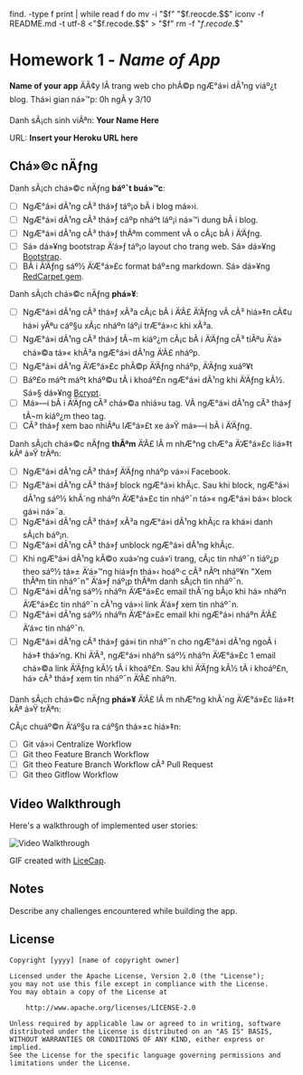 find. -type f print | while read f do
      mv -i "$f" "$f.reocde.$$"
      iconv -f README.md -t utf-8 <"$f.recode.$$" > "$f"
      rm -f "$f.recode.$$"

# Homework 1 - *Name of App*

**Name of your app** ÄÃ¢y lÃ  trang web cho phÃ©p ngÆ°á»i dÃ¹ng viáº¿t blog. Thá»i gian ná»™p: 0h ngÃ y 3/10

Danh sÃ¡ch sinh viÃªn: **Your Name Here**

URL: **Insert your Heroku URL here**

## Chá»©c nÄƒng

Danh sÃ¡ch chá»©c nÄƒng **báº¯t buá»™c**:

* [ ] NgÆ°á»i dÃ¹ng cÃ³ thá»ƒ táº¡o bÃ i blog má»›i.
* [ ] NgÆ°á»i dÃ¹ng cÃ³ thá»ƒ cáº­p nháº­t láº¡i ná»™i dung bÃ i blog.
* [ ] NgÆ°á»i dÃ¹ng cÃ³ thá»ƒ thÃªm comment vÃ o cÃ¡c bÃ i Ä‘Äƒng.
* [ ] Sá»­ dá»¥ng bootstrap Ä‘á»ƒ táº¡o layout cho trang web. Sá»­ dá»¥ng [Bootstrap](https://rubygems.org/gems/bootstrap/versions/4.0.0.alpha3).
* [ ] BÃ i Ä‘Äƒng sáº½ Ä‘Æ°á»£c format báº±ng markdown. Sá»­ dá»¥ng [RedCarpet gem](https://github.com/vmg/redcarpet).

Danh sÃ¡ch chá»©c nÄƒng **phá»¥**:

* [ ] NgÆ°á»i dÃ¹ng cÃ³ thá»ƒ xÃ³a cÃ¡c bÃ i Ä‘Ã£ Ä‘Äƒng vÃ  cÃ³ hiá»‡n cÃ¢u há»i yÃªu cáº§u xÃ¡c nháº­n láº¡i trÆ°á»›c khi xÃ³a.
* [ ] NgÆ°á»i dÃ¹ng cÃ³ thá»ƒ tÃ¬m kiáº¿m cÃ¡c bÃ i Ä‘Äƒng cÃ³ tiÃªu Ä‘á» chá»©a tá»« khÃ³a ngÆ°á»i dÃ¹ng Ä‘Ã£ nháº­p.
* [ ] NgÆ°á»i dÃ¹ng Ä‘Æ°á»£c phÃ©p Ä‘Äƒng nháº­p, Ä‘Äƒng xuáº¥t
* [ ] Báº£o máº­t máº­t kháº©u tÃ i khoáº£n ngÆ°á»i dÃ¹ng khi Ä‘Äƒng kÃ½. Sá»§ dá»¥ng [Bcrypt](https://github.com/codahale/bcrypt-ruby).
* [ ] Má»—i bÃ i Ä‘Äƒng cÃ³ chá»©a nhiá»u tag. VÃ  ngÆ°á»i dÃ¹ng cÃ³ thá»ƒ tÃ¬m kiáº¿m theo tag.
* [ ] CÃ³ thá»ƒ xem bao nhiÃªu lÆ°á»£t xe á»Ÿ má»—i bÃ i Ä‘Äƒng.

Danh sÃ¡ch chá»©c nÄƒng **thÃªm** Ä‘Ã£ lÃ m nhÆ°ng chÆ°a Ä‘Æ°á»£c liá»‡t kÃª á»Ÿ trÃªn:

* [ ] NgÆ°á»i dÃ¹ng cÃ³ thá»ƒ Ä‘Äƒng nháº­p vá»›i Facebook.
* [ ] NgÆ°á»i dÃ¹ng cÃ³ thá»ƒ block ngÆ°á»i khÃ¡c. Sau khi block, ngÆ°á»i dÃ¹ng sáº½ khÃ´ng nháº­n Ä‘Æ°á»£c tin nháº¯n tá»« ngÆ°á»i bá»‹ block gá»­i ná»¯a.
* [ ] NgÆ°á»i dÃ¹ng cÃ³ thá»ƒ xÃ³a ngÆ°á»i dÃ¹ng khÃ¡c ra khá»i danh sÃ¡ch báº¡n.
* [ ] NgÆ°á»i dÃ¹ng cÃ³ thá»ƒ unblock ngÆ°á»i dÃ¹ng khÃ¡c.
* [ ] Khi ngÆ°á»i dÃ¹ng kÃ©o xuá»‘ng cuá»‘i trang, cÃ¡c tin nháº¯n tiáº¿p theo sáº½ tá»± Ä‘á»™ng hiá»ƒn thá»‹ hoáº·c cÃ³ nÃºt nháº¥n "Xem thÃªm tin nháº¯n" Ä‘á»ƒ náº¡p thÃªm danh sÃ¡ch tin nháº¯n.
* [ ] NgÆ°á»i dÃ¹ng sáº½ nháº­n Ä‘Æ°á»£c email thÃ´ng bÃ¡o khi há» nháº­n Ä‘Æ°á»£c tin nháº¯n cÃ¹ng vá»›i link Ä‘á»ƒ xem tin nháº¯n.
* [ ] NgÆ°á»i dÃ¹ng sáº½ nháº­n Ä‘Æ°á»£c email khi ngÆ°á»i nháº­n Ä‘Ã£ Ä‘á»c tin nháº¯n.
* [ ] NgÆ°á»i dÃ¹ng cÃ³ thá»ƒ gá»­i tin nháº¯n cho ngÆ°á»i dÃ¹ng ngoÃ i há»‡ thá»‘ng. Khi Ä‘Ã³, ngÆ°á»i nháº­n sáº½ nháº­n Ä‘Æ°á»£c 1 email chá»©a link Ä‘Äƒng kÃ½ tÃ i khoáº£n. Sau khi Ä‘Äƒng kÃ½ tÃ i khoáº£n, há» cÃ³ thá»ƒ xem tin nháº¯n Ä‘Ã£ nháº­n.

Danh sÃ¡ch chá»©c nÄƒng **phá»¥** Ä‘Ã£ lÃ m nhÆ°ng khÃ´ng Ä‘Æ°á»£c liá»‡t kÃª á»Ÿ trÃªn:

CÃ¡c chuáº©n Ä‘áº§u ra cáº§n thá»±c hiá»‡n:
* [ ] Git vá»›i Centralize Workflow
* [ ] Git theo Feature Branch Workflow
* [ ] Git theo Feature Branch Workflow cÃ³ Pull Request
* [ ] Git theo Gitflow Workflow
## Video Walkthrough

Here's a walkthrough of implemented user stories:

![Video Walkthrough](relative-path-to-your-gif-file-on-github-or-absolute-path-to-file-on-imgur-or-youtube)

GIF created with [LiceCap](http://www.cockos.com/licecap/).

## Notes

Describe any challenges encountered while building the app.

## License

    Copyright [yyyy] [name of copyright owner]

    Licensed under the Apache License, Version 2.0 (the "License");
    you may not use this file except in compliance with the License.
    You may obtain a copy of the License at

        http://www.apache.org/licenses/LICENSE-2.0

    Unless required by applicable law or agreed to in writing, software
    distributed under the License is distributed on an "AS IS" BASIS,
    WITHOUT WARRANTIES OR CONDITIONS OF ANY KIND, either express or implied.
    See the License for the specific language governing permissions and
    limitations under the License.
